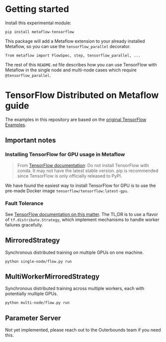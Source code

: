 # Getting started
Install this experimental module:
```
pip install metaflow-tensorflow
```

This package will add a Metaflow extension to your already installed Metaflow, so you can use the `tensorflow_parallel` decorator.
```
from metaflow import FlowSpec, step, tensorflow_parallel, ...
```

The rest of this `README.md` file describes how you can use TensorFlow with Metaflow in the single node and multi-node cases which require `@tensorflow_parallel`.

# TensorFlow Distributed on Metaflow guide
The examples in this repository are based on the [original TensorFlow Examples](https://www.tensorflow.org/guide/distributed_training#examples_and_tutorials).

## Important notes

### Installing TensorFlow for GPU usage in Metaflow
> From [TensorFlow documentation](https://www.tensorflow.org/install/pip): Do not install TensorFlow with conda. It may not have the latest stable version. pip is recommended since TensorFlow is only officially released to PyPI.

We have found the easiest way to install TensorFlow for GPU is to use the pre-made Docker image `tensorflow/tensorflow:latest-gpu`.

### Fault Tolerance
See [TensorFlow documentation on this matter](https://www.tensorflow.org/tutorials/distribute/multi_worker_with_keras#fault_tolerance).
The TL;DR is to use a flavor of `tf.distribute.Strategy`, which implement mechanisms to handle worker failures gracefully.

## MirroredStrategy
Synchronous distributed training on multiple GPUs on one machine.

```
python single-node/flow.py run
```

## MultiWorkerMirroredStrategy
Synchronous distributed training across multiple workers, each with potentially multiple GPUs.

```
python multi-node/flow.py run
```

## Parameter Server
Not yet implemented, please reach out to the Outerbounds team if you need this.